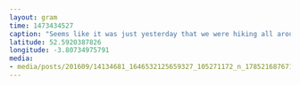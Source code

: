 ```yaml
---
layout: gram
time: 1473434527
caption: "Seems like it was just yesterday that we were hiking all around the farm picking blackberries for experimental fermentations."
latitude: 52.5920387826
longitude: -3.80734975791
media:
- media/posts/201609/14134681_1646532125659327_105271172_n_17852168767125527.jpg
---
```

